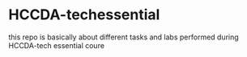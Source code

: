 # HCCDA-techessential
this repo is basically about different tasks and labs performed during HCCDA-tech essential coure
